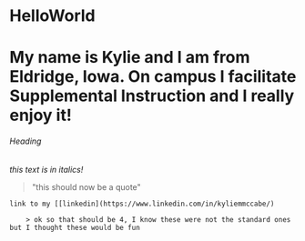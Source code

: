 # HelloWorld
# My name is Kylie and I am from Eldridge, Iowa. On campus I facilitate Supplemental Instruction and I really enjoy it!
###### Heading
_this text is in italics!_
> "this should now be a quote"

	link to my [[linkedin](https://www.linkedin.com/in/kyliemmccabe/)

		> ok so that should be 4, I know these were not the standard ones but I thought these would be fun
